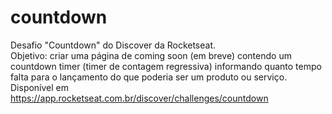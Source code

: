 # countdown

Desafio "Countdown" do Discover da Rocketseat. <br>
Objetivo: criar uma página de coming soon (em breve) contendo um countdown timer (timer de contagem regressiva) informando quanto tempo falta para o lançamento do que poderia ser um produto ou serviço. <br>
Disponível em https://app.rocketseat.com.br/discover/challenges/countdown
